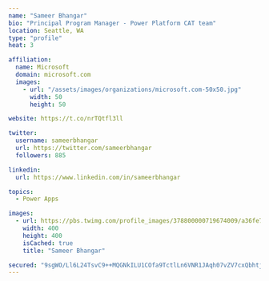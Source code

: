 ```yaml
---
name: "Sameer Bhangar"
bio: "Principal Program Manager - Power Platform CAT team"
location: Seattle, WA
type: "profile"
heat: 3

affiliation:
  name: Microsoft
  domain: microsoft.com
  images:
    - url: "/assets/images/organizations/microsoft.com-50x50.jpg"
      width: 50
      height: 50

website: https://t.co/nrTQtfl3ll

twitter:
  username: sameerbhangar
  url: https://twitter.com/sameerbhangar
  followers: 885

linkedin:
  url: https://www.linkedin.com/in/sameerbhangar

topics:
  - Power Apps

images:
  - url: https://pbs.twimg.com/profile_images/378800000719674009/a36fe7ddfab1778b76e5793772e43798_400x400.jpeg
    width: 400
    height: 400
    isCached: true
    title: "Sameer Bhangar"

secured: "9sgWO/Ll6L24TsvC9++MQGNkILU1COfa9TctlLn6VNR1JAqh07vZV7cxQbhtjy0fk6MYSv1SjLNxJXRB3QfIgwAknjuKvbxBYeu3ic0xw3QxvMbzej1ldHqRwRTIyI5G3QXNeisUqH4qNRyV7DS2Ish1CUBuZ0Xz9rw346Nni+gjYMEgZdTvv6zRu/kwhQ/zDzgjHcrOSc2Nn8ECGsmskDMC+83cRziQkaO42sXfdiNlFKdp0qVTrEAgmk9cpXzIPXGpyOCjiEWn7o3JfZxX2BNRwCsURa9+v8g3xfgBf0uEHOQuPJn03yycjJlBnabMn2FylHdL5tNIiv6oswAAH3T2dw58ytABVgq3HgeOvsTwLR6PqLGmhP1eJz8IuxZsrMWHbWYonyLwawbQxhK15Q==;kM88ERtG77+JrDuEIL5Clw=="
---
```



